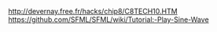 http://devernay.free.fr/hacks/chip8/C8TECH10.HTM
https://github.com/SFML/SFML/wiki/Tutorial:-Play-Sine-Wave
